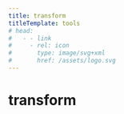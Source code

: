 ```yaml
---
title: transform
titleTemplate: tools
# head:
#   - - link
#     - rel: icon
#       type: image/svg+xml
#       href: /assets/logo.svg
---
```


# transform